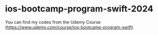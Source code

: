 # ios-bootcamp-program-swift-2024
You can find my codes from the Udemy Course (https://www.udemy.com/course/ios-bootcamp-program-swift)
